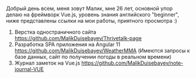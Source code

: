 Добрый день всем, меня зовут Малик, мне 26 лет, основной упор делаю на фреймворк Vue.js, уровень знания английского "beginner",
ниже представлены ссылки на мои работы, приятного просмотра :)

1) Верстка одностраничного сайта https://github.com/MalikDuisebayev/Thrivetalk-page
2) Разработка SPA приложения на Angular 11 https://github.com/MalikDuisebayev/WeatherMMA (Имеются запросы к базе данных, сайт по получении погоды в реальном времени)
3) Журнал заметок на Vue.js https://github.com/MalikDuisebayev/note-journal-VUE
